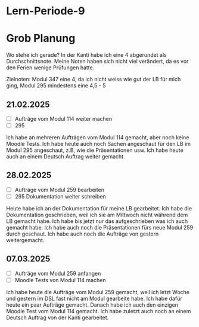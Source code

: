 # Lern-Periode-9

# Grob Planung

Wo stehe ich gerade? In der Kanti habe ich eine 4 abgerundet als Durchschnittsnote. Meine Noten haben sich nicht viel verändert, da es vor den Ferien wenige Prüfungen hatte. 

Zielnoten: Modul 347 eine 4, da ich nicht weiss wie gut der LB für mich ging, Modul 295 mindestens eine 4,5 - 5

## 21.02.2025
- [ ] Aufträge vom Modul 114 weiter machen
- [ ] 295

Ich habe an mehreren Aufträgen vom Modul 114 gemacht, aber noch keine Moodle Tests. Ich habe heute auch noch Sachen angeschaut für den LB im Modul 295 angeschaut, z.B, wie die Präsentationen usw. Ich habe heute auch an einem Deutsch Auftrag weiter gemacht. 


## 28.02.2025
- [ ] Aufträge vom Modul 259 bearbeiten
- [ ] 295 Dokumentation weiter schreiben

Heute habe ich an der Dokumentation für meine LB gearbeitet. Ich habe die Dokumentation geschrieben, weil ich sie am Mittwoch nicht während dem LB gemacht habe. Ich habe bis jetzt nur das aufgeschrieben was ich auch gemacht habe. Ich habe auch noch die Präsentationen fürs neue Modul 259 durch geschaut. Ich habe auch noch die Aufträge von gestern weitergemacht.


## 07.03.2025
- [ ] Aufträge vom Modul 259 anfangen
- [ ] Moodle Tests von Modul 114 machen

Ich habe heute die Aufträge vom Modul 259 gemacht, weil ich letzt Woche und gestern im DSL fast nicht am Modul gearbeite habe. Ich habe dafür heute ein paar Aufträge gemacht. Danach habe ich auch den einzigen Moodle Test vom Modul 114 gemacht. Ich habe zuletzt auch noch an einem Deutsch Auftrag von der Kanti gearbeitet.
